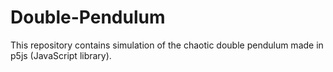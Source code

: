 # Double-Pendulum
This repository contains simulation of the chaotic double pendulum made in p5js (JavaScript library).
